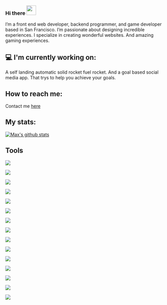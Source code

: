### Hi there <img src="https://raw.githubusercontent.com/MartinHeinz/MartinHeinz/master/wave.gif" width="30px">
I’m a front end web developer, backend programmer, and game developer based in San Francisco. I’m passionate about designing incredible experiences. I specialize in creating wonderful websites. And amazing gaming experiences.
## 💻 I'm currently working on:
A self landing automatic solid rocket fuel rocket. And a goal based social media app. That trys to help you achieve your goals.
## How to reach me:
Contact me [here](https://www.maxcampbell.dev/)
## My stats:
[![Max's github stats](https://github-readme-stats.vercel.app/api?username=maxall41&theme=radical&show_icons=true)](https://github.com/anuraghazra/github-readme-stats)
## Tools

![](https://img.shields.io/badge/Language-Javascript-informational?style=flat&logo=JavaScript&logoColor=white&color=2bbc8a)

![](https://img.shields.io/badge/Language-Typescript-informational?style=flat&logo=TypeScript&logoColor=white&color=2bbc8a)

![](https://img.shields.io/badge/Language-Css-informational?style=flat&logo=CSS3&logoColor=white&color=2bbc8a)

![](https://img.shields.io/badge/Language-Html-informational?style=flat&logo=HTML5&logoColor=white&color=2bbc8a)

![](https://img.shields.io/badge/Language-Python-informational?style=flat&logo=Python&logoColor=white&color=2bbc8a)

![](https://img.shields.io/badge/Code-Vue-informational?style=flat&logo=Vue.js&logoColor=white&color=2bbc8a)

![](https://img.shields.io/badge/Code-Nuxt.js-informational?style=flat&logo=Nuxt.js&logoColor=white&color=2bbc8a)

![](https://img.shields.io/badge/Ui-Bootstrap-informational?style=flat&logo=Bootstrap&logoColor=white&color=2bbc8a)

![](https://img.shields.io/badge/Code-Python-informational?style=flat&logo=Python&logoColor=white&color=2bbc8a)

![](https://img.shields.io/badge/Code-Node.js-informational?style=flat&logo=Node.js&logoColor=white&color=2bbc8a)

![](https://img.shields.io/badge/Database-MongoDB-informational?style=flat&logo=MongoDB&logoColor=white&color=2bbc8a)

![](https://img.shields.io/badge/Code-GraphQL-informational?style=flat&logo=GraphQL&logoColor=white&color=2bbc8a)

![](https://img.shields.io/badge/Proxy-Nginx-informational?style=flat&logo=NGINX&logoColor=white&color=2bbc8a)

![](https://img.shields.io/badge/Deployment-Docker-informational?style=flat&logo=Docker&logoColor=white&color=2bbc8a)

![](https://img.shields.io/badge/Deployment-Docker-informational?style=flat&logo=Amazon-Aws&logoColor=white&color=2bbc8a)



<!--
**maxall41/maxall41** is a ✨ _special_ ✨ repository because its `README.md` (this file) appears on your GitHub profile.

Here are some ideas to get you started:

- 🔭 I’m currently working on ...
- 🌱 I’m currently learning ...
- 👯 I’m looking to collaborate on ...
- 🤔 I’m looking for help with ...
- 💬 Ask me about ...
- 📫 How to reach me: ...
- 😄 Pronouns: ...
- ⚡ Fun fact: ...
-->
